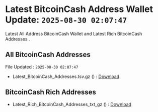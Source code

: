 # Latest BitcoinCash Address Wallet Update: `2025-08-30 02:07:47`

Latest All Address BitcoinCash Wallet and Latest Rich BitcoinCash Addresses .

## All BitcoinCash Addresses

File Updated : `2025-08-30 02:07:47`

- Latest_BitcoinCash_Addresses.tsv.gz () : [Download](https://github.com/Pymmdrza/Rich-Address-Wallet/releases/tag/BitcoinCash)

## BitcoinCash Rich Addresses

- Latest_Rich_BitcoinCash_Addresses_txt_gz () : [Download](https://github.com/Pymmdrza/Rich-Address-Wallet/releases/tag/BitcoinCash)
